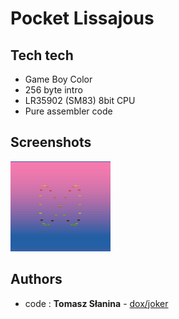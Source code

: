 # Pocket Lissajous

## Tech tech
* Game Boy Color
* 256 byte intro
* LR35902 (SM83) 8bit CPU 
* Pure assembler code
## Screenshots
![Screenshot](pl.png)
## Authors
* code : **Tomasz Słanina** - [dox/joker](https://github.com/tslanina)

